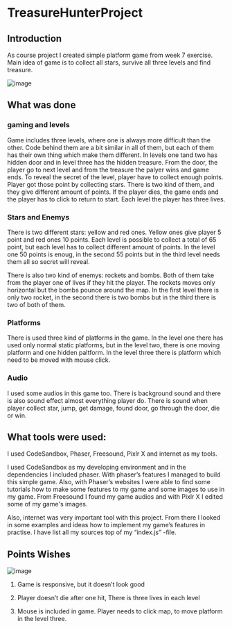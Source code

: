 # TreasureHunterProject

## Introduction
As course project I created simple platform game from week 7 exercise. Main idea of game is to collect all stars, survive all three levels and find treasure.  

![image](https://user-images.githubusercontent.com/78799868/197366079-3b812e2f-64aa-49f7-890a-62ad92db98ec.png)

## What was done
### gaming and levels
Game includes three levels, where one is always more difficult than the other. Code behind them are a bit similar in all of them, but each of them has their own thing which make them different. In levels one tand two has hidden door and in level three has the hidden treasure. From the door, the player go to next level and from the treasure the palyer wins and game ends. To reveal the secret of the level, player have to collect enough points. Player got those point by collecting stars. There is two kind of them, and they give different amount of points. If the player dies, the game ends and the player has to click to return to start. Each level the player has three lives.

###  Stars and Enemys
There is two different stars: yellow and red ones. Yellow ones give player 5 point and red ones 10 points. Each level is possible to collect a total of 65 point, but each level has to collect different amount of points. In the level one 50 points is enoug, in the second 55 points but in the third level needs them all so secret will reveal.

There is also two kind of enemys: rockets and bombs. Both of them take from the player one of lives if they hit the player. The rockets moves only horizontal but the bombs pounce around the map. In the first level there is only two rocket, in the second there is two bombs but in the third there is two of both of them.

### Platforms
There is used three kind of platforms in the game. In the level one there has used only normal static platforms, but in the level two, there is one moving platform and one hidden paltform. In the level three there is  platform which need to be moved with mouse click.

### Audio
I used some audios in this game too. There is background sound and there is also sound effect almost everything player do. There is sound when player collect star, jump, get damage, found door, go through the door, die or win.


## What tools were used: 

I used CodeSandbox, Phaser, Freesound, Pixlr X and internet as my tools. 

I used CodeSandbox as my developing environment and in the dependencies I included phaser. With phaser’s features I managed to build this simple game. Also, with Phaser’s websites I were able to find some tutorials how to make some features to my game and some images to use in my game. From Freesound I found my game audios and with Pixlr X I edited some of my game's images. 

Also, internet was very important tool with this project. From there I looked in some examples and ideas how to implement my game’s features in practise. I have list all my sources top of my “index.js” -file. 

## Points Wishes

![image](https://user-images.githubusercontent.com/78799868/197398757-650ba765-7030-4d1f-8780-53b519069458.png)

1) Game is responsive, but it doesn’t look good 

2) Player doesn’t die after one hit, There is three lives in each level 

3) Mouse is included in game. Player needs to click map, to move platform in the level three. 

